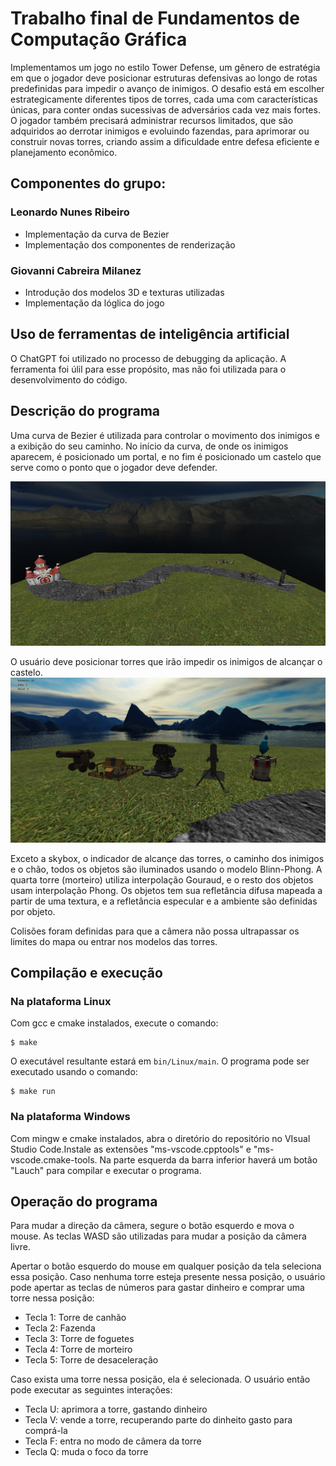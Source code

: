 # Trabalho final de Fundamentos de Computação Gráfica
Implementamos um jogo no estilo Tower Defense, um gênero de estratégia em que o jogador deve posicionar estruturas defensivas ao longo de rotas predefinidas para impedir o avanço de inimigos. O desafio está em escolher estrategicamente diferentes tipos de torres, cada uma com características únicas, para conter ondas sucessivas de adversários cada vez mais fortes. O jogador também precisará administrar recursos limitados, que são adquiridos ao derrotar inimigos e evoluindo fazendas, para aprimorar ou construir novas torres, criando assim a dificuldade entre defesa eficiente e planejamento econômico.

## Componentes do grupo:
### Leonardo Nunes Ribeiro
- Implementação da curva de Bezier
- Implementação dos componentes de renderização

### Giovanni Cabreira Milanez
- Introdução dos modelos 3D e texturas utilizadas
- Implementação da lóglica do jogo

## Uso de ferramentas de inteligência artificial
O ChatGPT foi utilizado no processo de debugging da aplicação. A ferramenta foi úlil para esse propósito, mas não foi utilizada para o desenvolvimento do código.

## Descrição do programa
Uma curva de Bezier é utilizada para controlar o movimento dos inimigos e a exibição do seu caminho. No início da curva, de onde os inimigos aparecem, é posicionado um portal, e no fim é posicionado um castelo que serve como o ponto que o jogador deve defender.

![](imagens/1.png)

O usuário deve posicionar torres que irão impedir os inimigos de alcançar o castelo.
![](imagens/2.png)

Exceto a skybox, o indicador de alcançe das torres, o caminho dos inimigos e o chão, todos os objetos são iluminados usando o modelo Blinn-Phong. A quarta torre (morteiro) utiliza interpolação Gouraud, e o resto dos objetos usam interpolação Phong. Os objetos tem sua refletância difusa mapeada a partir de uma textura, e a refletância especular e a ambiente são definidas por objeto.

Colisões foram definidas para que a câmera não possa ultrapassar os limites do mapa ou entrar nos modelos das torres.

## Compilação e execução
### Na plataforma Linux
Com gcc e cmake instalados, execute o comando:
```
$ make
```
O executável resultante estará em `bin/Linux/main`. O programa pode ser executado usando o comando:
```
$ make run
```
### Na plataforma Windows
Com mingw e cmake instalados, abra o diretório do repositório no VIsual Studio Code.Instale as extensões "ms-vscode.cpptools" e "ms-vscode.cmake-tools. Na parte esquerda da barra inferior haverá um botão "Lauch" para compilar e executar o programa.

## Operação do programa
Para mudar a direção da câmera, segure o botão esquerdo e mova o mouse. As teclas WASD são utilizadas para mudar a posição da câmera livre.

Apertar o botão esquerdo do mouse em qualquer posição da tela seleciona essa posição. Caso nenhuma torre esteja presente nessa posição, o usuário pode apertar as teclas de números para gastar dinheiro e comprar uma torre nessa posição:
- Tecla 1: Torre de canhão
- Tecla 2: Fazenda
- Tecla 3: Torre de foguetes
- Tecla 4: Torre de morteiro
- Tecla 5: Torre de desaceleração

Caso exista uma torre nessa posição, ela é selecionada. O usuário então pode executar as seguintes interações:
- Tecla U: aprimora a torre, gastando dinheiro
- Tecla V: vende a torre, recuperando parte do dinheito gasto para comprá-la
- Tecla F: entra no modo de câmera da torre
- Tecla Q: muda o foco da torre
